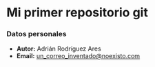 # Mi primer repositorio git
### Datos personales
 - **Autor:** Adrián Rodríguez Ares
 - **Email:** un_correo_inventado@noexisto.com